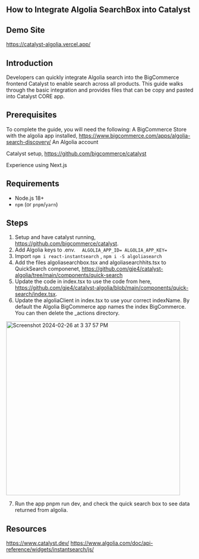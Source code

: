 ## How to Integrate Algolia SearchBox into Catalyst

## **Demo Site**
https://catalyst-algolia.vercel.app/


## **Introduction**

Developers can quickly integrate Algolia search into the BigCommerce frontend Catalyst to enable search across all products.
This guide walks through the basic integration and provides files that can be copy and pasted into Catalyst CORE app.


## **Prerequisites**
To complete the guide, you will need the following:
A BigCommerce Store with the algolia app installed, https://www.bigcommerce.com/apps/algolia-search-discovery/
An Algolia account

Catalyst setup, https://github.com/bigcommerce/catalyst

Experience using Next.js


## Requirements

- Node.js 18+
- `npm` (or `pnpm`/`yarn`)

## **Steps**

1. Setup and have catalyst running, https://github.com/bigcommerce/catalyst.
2. Add Algolia keys to .env.
`  ALGOLIA_APP_ID=
   ALGOLIA_APP_KEY=`
3. Import `npm i react-instantsearch` , `npm i -S algoliasearch`
4. Add the files algoliasearchbox.tsx and algoliasearchhits.tsx to QuickSearch componenet, https://github.com/gje4/catalyst-algolia/tree/main/components/quick-search
5. Update the code in index.tsx to use the code from here,
   https://github.com/gje4/catalyst-algolia/blob/main/components/quick-search/index.tsx.
6. Update the algoliaClient in index.tsx to use your correct indexName.  By default the Algolia BigCommerce app names the index BigCommerce.  You can then delete the _actions directory.
<img width="468" alt="Screenshot 2024-02-26 at 3 37 57 PM" src="https://github.com/gje4/catalyst-algolia-guide/assets/2981963/c923dab5-5009-4983-91fa-1a3e76f294df">

 
7. Run the app pnpm run dev, and check the quick search box to see data returned from algolia.



## Resources
https://www.catalyst.dev/
https://www.algolia.com/doc/api-reference/widgets/instantsearch/js/

